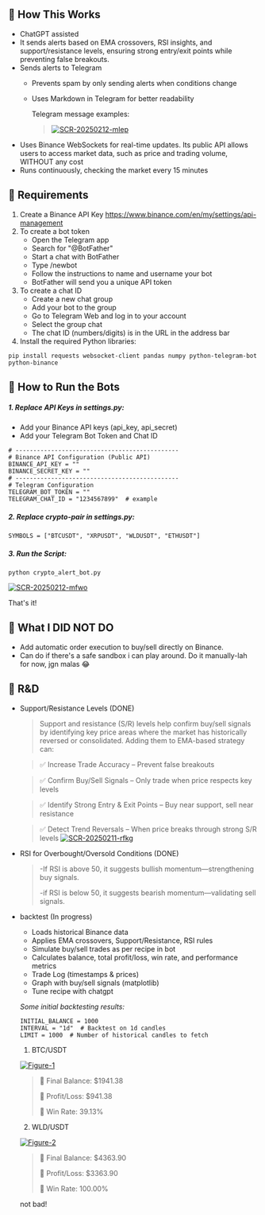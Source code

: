 
## 📌 How This Works

- ChatGPT assisted
- It sends alerts based on EMA crossovers, RSI insights, and support/resistance levels, 
ensuring strong entry/exit points while preventing false breakouts.
-   Sends alerts to Telegram
    - Prevents spam by only sending alerts when conditions change  
    - Uses Markdown in Telegram for better readability

      Telegram message examples:
      ><a href="https://ibb.co/YFT9QX77"><img src="https://i.ibb.co/sdJSRCvv/SCR-20250212-mlep.png" alt="SCR-20250212-mlep" border="0"></a>
-   Uses Binance WebSockets for real-time updates. Its public API allows users to access market data, such as price and trading volume, WITHOUT any cost
-   Runs continuously, checking the market every 15 minutes 

## 📌 Requirements

1.	Create a Binance API Key https://www.binance.com/en/my/settings/api-management
2.  To create a bot token 
    - Open the Telegram app
    - Search for "@BotFather"
    - Start a chat with BotFather
    - Type /newbot
    - Follow the instructions to name and username your bot
    - BotFather will send you a unique API token
3. To create a chat ID 
    - Create a new chat group
    - Add your bot to the group
    - Go to Telegram Web and log in to your account
    - Select the group chat
    - The chat ID (numbers/digits) is in the URL in the address bar
4. Install the required Python libraries:
```
pip install requests websocket-client pandas numpy python-telegram-bot python-binance
```


## 📌 How to Run the Bots

##### 1. Replace API Keys in settings.py:

- 	Add your Binance API keys (api_key, api_secret)
- 	Add your Telegram Bot Token and Chat ID
```
# ----------------------------------------------
# Binance API Configuration (Public API)
BINANCE_API_KEY = ""  
BINANCE_SECRET_KEY = ""
# ----------------------------------------------
# Telegram Configuration
TELEGRAM_BOT_TOKEN = ""
TELEGRAM_CHAT_ID = "1234567899"  # example
```
##### 2. Replace crypto-pair in settings.py:
```
SYMBOLS = ["BTCUSDT", "XRPUSDT", "WLDUSDT", "ETHUSDT"]
```

##### 3. Run the Script:
```
python crypto_alert_bot.py
```
<a href="https://ibb.co/96qHnMM"><img src="https://i.ibb.co/Dh7f4qq/SCR-20250212-mfwo.png" alt="SCR-20250212-mfwo" border="0"></a>

That's it!

## 📌 What I DID NOT DO
- Add automatic order execution to buy/sell directly on Binance. 
- Can do if there's a safe sandbox i can play around. Do it manually-lah for now, jgn malas 😂
 
## 📌 R&D
- Support/Resistance Levels (DONE)
    >Support and resistance (S/R) levels help confirm buy/sell signals by identifying key price areas where the market has historically reversed or consolidated. Adding them to EMA-based strategy can:

    >✅ Increase Trade Accuracy – Prevent false breakouts
    
    >✅ Confirm Buy/Sell Signals – Only trade when price respects key levels
    
    >✅ Identify Strong Entry & Exit Points – Buy near support, sell near resistance
    
    >✅ Detect Trend Reversals – When price breaks through strong S/R levels
    ><a href="https://ibb.co/Xf2GggtK"><img src="https://i.ibb.co/dsWHqqDV/SCR-20250211-rfkg.png" alt="SCR-20250211-rfkg" border="0"></a>

- RSI for Overbought/Oversold Conditions (DONE)
  >-If RSI is above 50, it suggests bullish momentum—strengthening buy signals.
  >
  >-if RSI is below 50, it suggests bearish momentum—validating sell signals.
  >
  
  
- backtest (In progress)
    - Loads historical Binance data
    - Applies EMA crossovers, Support/Resistance, RSI rules
    - Simulate buy/sell trades as per recipe in bot
    - Calculates balance, total profit/loss, win rate, and performance metrics
    - Trade Log (timestamps & prices)
    - Graph with buy/sell signals (matplotlib)
    - Tune recipe with chatgpt
  

  *Some initial backtesting results:*
  ```
  INITIAL_BALANCE = 1000
  INTERVAL = "1d"  # Backtest on 1d candles
  LIMIT = 1000  # Number of historical candles to fetch
  ```
  >

	1. BTC/USDT

  <a href="https://ibb.co/9HBwFrcF"><img src="https://i.ibb.co/yFKhwQdw/Figure-1.png" alt="Figure-1" border="0"></a>
  
  	>🔹 Final Balance: $1941.38
   	>
   	>🔹 Profit/Loss: $941.38
   	>
   	>🔹 Win Rate: 39.13%

   	2. WLD/USDT
 
   <a href="https://ibb.co/hF3JsHyz"><img src="https://i.ibb.co/9HQkn2N5/Figure-2.png" alt="Figure-2" border="0"></a>
   
	>🔹 Final Balance: $4363.90
 	>
 	>🔹 Profit/Loss: $3363.90
	>
 	>🔹 Win Rate: 100.00%

	not bad!

  
